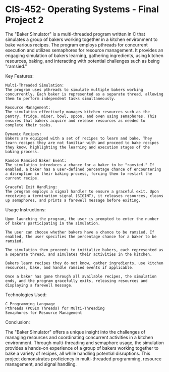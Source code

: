 # CIS-452- Operating Systems - Final Project 2
 The "Baker Simulator" is a multi-threaded program written in C that simulates a group of bakers working together in a kitchen environment to bake various recipes. The program employs pthreads for concurrent execution and utilizes semaphores for resource management. It provides an engaging simulation of bakers learning, gathering ingredients, using kitchen resources, baking, and interacting with potential challenges such as being "ramsied."

Key Features:

    Multi-Threaded Simulation:
    The program uses pthreads to simulate multiple bakers working concurrently. Each baker is represented as a separate thread, allowing them to perform independent tasks simultaneously.

    Resource Management:
    The simulation effectively manages kitchen resources such as the pantry, fridge, mixer, bowl, spoon, and oven using semaphores. This ensures that bakers acquire and release resources as needed to complete their tasks.

    Dynamic Recipes:
    Bakers are equipped with a set of recipes to learn and bake. They learn recipes they are not familiar with and proceed to bake recipes they know, highlighting the learning and execution stages of the baking process.

    Random Ramsied Baker Event:
    The simulation introduces a chance for a baker to be "ramsied." If enabled, a baker has a user-defined percentage chance of encountering a disruption in their baking process, forcing them to restart the current recipe.

    Graceful Exit Handling:
    The program employs a signal handler to ensure a graceful exit. Upon receiving a termination signal (SIGINT), it releases resources, cleans up semaphores, and prints a farewell message before exiting.

Usage Instructions:

    Upon launching the program, the user is prompted to enter the number of bakers participating in the simulation.

    The user can choose whether bakers have a chance to be ramsied. If enabled, the user specifies the percentage chance for a baker to be ramsied.

    The simulation then proceeds to initialize bakers, each represented as a separate thread, and simulates their activities in the kitchen.

    Bakers learn recipes they do not know, gather ingredients, use kitchen resources, bake, and handle ramsied events if applicable.

    Once a baker has gone through all available recipes, the simulation ends, and the program gracefully exits, releasing resources and displaying a farewell message.

Technologies Used:

    C Programming Language
    Pthreads (POSIX Threads) for Multi-Threading
    Semaphores for Resource Management

Conclusion:

The "Baker Simulator" offers a unique insight into the challenges of managing resources and coordinating concurrent activities in a kitchen environment. Through multi-threading and semaphore usage, the simulation provides a hands-on experience of a group of bakers working together to bake a variety of recipes, all while handling potential disruptions. This project demonstrates proficiency in multi-threaded programming, resource management, and signal handling.
